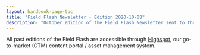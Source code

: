 ```yaml
---
layout: handbook-page-toc
title: "Field Flash Newsletter - Edition 2020-10-08"
description: "October edition of the Field Flash Newsletter sent to the GitLab Field (Sales, CS, SDR) team and stakeholders"
---
```


All past editions of the Field Flash are accessible through [Highspot](https://gitlab.highspot.com/spots/615dd89c0d9b82c44eeab9c6?list=62157017ca1f39f7122e49e6&overview=false), our go-to-market (GTM) content portal / asset management system.